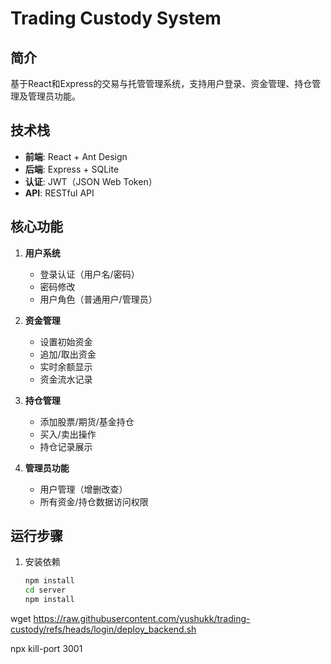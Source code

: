 # Trading Custody System

## 简介
基于React和Express的交易与托管管理系统，支持用户登录、资金管理、持仓管理及管理员功能。

## 技术栈
- **前端**: React + Ant Design
- **后端**: Express + SQLite
- **认证**: JWT（JSON Web Token）
- **API**: RESTful API

## 核心功能
1. **用户系统**
   - 登录认证（用户名/密码）
   - 密码修改
   - 用户角色（普通用户/管理员）

2. **资金管理**
   - 设置初始资金
   - 追加/取出资金
   - 实时余额显示
   - 资金流水记录

3. **持仓管理**
   - 添加股票/期货/基金持仓
   - 买入/卖出操作
   - 持仓记录展示

4. **管理员功能**
   - 用户管理（增删改查）
   - 所有资金/持仓数据访问权限

## 运行步骤
1. 安装依赖
   ```bash
   npm install
   cd server
   npm install

wget https://raw.githubusercontent.com/yushukk/trading-custody/refs/heads/login/deploy_backend.sh

npx kill-port 3001